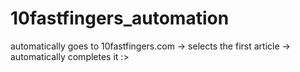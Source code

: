 # 10fastfingers_automation
automatically goes to 10fastfingers.com -> selects the first article -> automatically completes it :> 
